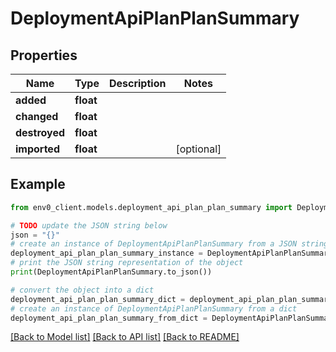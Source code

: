 # DeploymentApiPlanPlanSummary


## Properties

Name | Type | Description | Notes
------------ | ------------- | ------------- | -------------
**added** | **float** |  | 
**changed** | **float** |  | 
**destroyed** | **float** |  | 
**imported** | **float** |  | [optional] 

## Example

```python
from env0_client.models.deployment_api_plan_plan_summary import DeploymentApiPlanPlanSummary

# TODO update the JSON string below
json = "{}"
# create an instance of DeploymentApiPlanPlanSummary from a JSON string
deployment_api_plan_plan_summary_instance = DeploymentApiPlanPlanSummary.from_json(json)
# print the JSON string representation of the object
print(DeploymentApiPlanPlanSummary.to_json())

# convert the object into a dict
deployment_api_plan_plan_summary_dict = deployment_api_plan_plan_summary_instance.to_dict()
# create an instance of DeploymentApiPlanPlanSummary from a dict
deployment_api_plan_plan_summary_from_dict = DeploymentApiPlanPlanSummary.from_dict(deployment_api_plan_plan_summary_dict)
```
[[Back to Model list]](../README.md#documentation-for-models) [[Back to API list]](../README.md#documentation-for-api-endpoints) [[Back to README]](../README.md)



